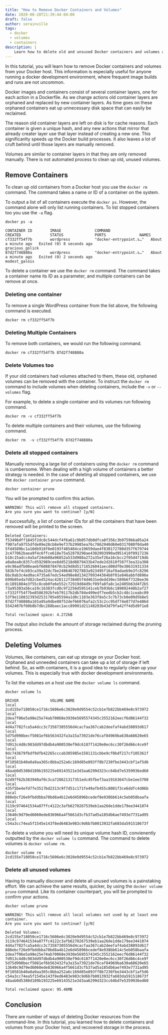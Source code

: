 ```yaml
---
title: "How to Remove Docker Containers and Volumes"
date: 2020-08-28T21:39:44-04:00
draft: false
author: serainville
tags:
  - docker
  - volumes
  - containers
description: |
    Learn how to delete old and unsused Docker containers and volumes and reclaim free space on your host
---
```


In this tutorial, you will learn how to remove Docker containers and volumes from your Docker host. This information is especially useful for anyone running a docker development environment, where frequent image builds and runs are not uncommon.

Docker images and containers consist of several container layers, one for each action in a Dockerfile. As we change actions old container layers are orphaned and replaced by new container layers. As time goes on these orphaned containers eat up unnecessary disk space that can easily be reclaimed. 

The reason old container layers are left on disk is for cache reasons. Each container is given a unique hash, and any new actions that mirror that already creater layer use that layer instead of creating a new one. This significanlty speeds up the Docker build processes. It also leaves a lot of cruft behind until those layers are manually removed.

Volumes are similar to container layers in that they are only removed manually. There is not automated process to clean up old, unused volumes. 

## Remove Containers
To clean up old containers from a Docker host you use the `docker rm` command. The command takes a name or ID of a container on the system.

To output a list of all containers execute the `docker ps`. However, the command alone will only list running containers. To list stopped containers too you use the `-a` flag.

```shell
docker ps -a
```
```shell
CONTAINER ID        IMAGE               COMMAND                  CREATED             STATUS              PORTS               NAMES
cf332ff54f7b        wordpress           "docker-entrypoint.s…"   About a minute ago   Exited (0) 8 seconds ago                       gracious_golick
87d2f748880a        wordpress           "docker-entrypoint.s…"   About a minute ago   Exited (0) 2 seconds ago                       modest_galois
```

To delete a container we use the `docker rm` command. The command takes a container name its ID as a parameter, and multiple containers can be remove at once.

### Deleting one container
To remove a single WordPress container from the list above, the following command is executed.
```shell
docker rm cf332ff54f7b
```

### Deleting Multiple Containers
To remove both containers, we would run the following command.
```shell
docker rm cf332ff54f7b 87d2f748880a
```

### Delete Volumes too
If your old containers had volumes attached to them, these old, orphaned volumes can be removed with the container. To instruct the `docker rm` command to include volumes when deleting containers, include the `-v` or `--volumes` flag.

For example, to delete a single container and its volumes run following command.
```shell
docker rm -v cf332ff54f7b
```

To delete multiple containers and their volumes, use the following command.
```shell
docker rm  -v cf332ff54f7b 87d2f748880a
```

### Delete all stopped containers
Manually removing a large list of containers using the `docker rm` command is cumbersome. When dealing with a high volume of containers a better strategy is needed. In the case of deleting all stopped containers, we use the `docker container prune` command.

```shell
docker container prune
```

You will be prompted to confirm this action.
```shell
WARNING! This will remove all stopped containers.
Are you sure you want to continue? [y/N] 
```

If successfully, a list of container IDs for all the containers that have been removed will be printed to the screen.

```shell
Deleted Containers:
f53496dff1845f2dc8c544dcf4f6a61c9b057db0dfca8f356c3b9759b6a05a24
f907afa9755dfde89e28cb8e9ef37b29985ea76c7862940d60e0317080f0da40
5fd4589bc1a10db918f0e0193f485484ce19659dae4f830172780d357f679744
2c477062baea9f4c6ffce618e75a52879298ae4302093990ad951410f0917236
b18c15adcc4a5af24eb08a96852a533d988a272a35ef26a16cbcc2f05d4719db
a8a8ea8c8357cd592989cee8dd5218d8879433b47ede2d2610f587f3ea32a308
e9c96adfb08eaebf608878470cb29d8d51716526041aecd00df0e38631931334
583b7ef4cb93ca39a32dc7be2486467027883a923495f16af0adaeb9e3fc8296
6bc0ab3c4ed0ac4735a67edc54ed98e8d1342709344364b8f01e846abbfd896e
699b05eda7d82cbed524ac428112f38405f4d4631ededd30ec589b6f7328ee36
dc1891884e3f55c8ceb0fe6e552c72919d84d9cf09fa8fa8c1e2405b63d4f2b5
73a95303a56ca19c16303fcd0c9f2256d595141ceb7b93b6c189092448b2af27
cf332ff54f7be8586392bfeb79117b2db784e499edf7eedb5cb2c48c1ceabc09
53f9e110832393d2531705e05594a1d0c1103e363f8a5c3c7b73cb0e09d5b8e5
87d2f748880a165a95a9dbe08f52def66076afa2c53c2cc95df74e877d7e486d
5542407bf60b8b7dbc288baec1acc89991d21148203b43d79fa42ff4d5d9f1e8

Total reclaimed space: 4.272kB
```

The output also include the amount of storage reclaimed during the pruning process.

## Deleting Volumes
Volumes, like containers, can eat up storage on your Docker host. Orphaned and unneeded containers can take up a lot of storage if left behind. So, as with containers, it is a good idea to regularly clean up your volumes. This is especially true with docker development environments.

To list the volumes on a host use the `docker volume ls` command.

```shell
docker volume ls
```
```shell
DRIVER              VOLUME NAME
local               2cd155e718050ce1716c5606e6c3020e9d9554c52cb1e7b822bb469e8c973972
local               2dea7f06e5a98e25e74ab70068e3930e5695574345c3552162eecf6d86144f32
local               4d4a7782fca5a4dcc3c73587305556d4cacfaa367cab2deefaf4abd38893d617
local               5d75d998becf5081ef6b563432fa3a15a73921de76caf84969ba630a68620e65
local               7d913c4d8c983dd97dbdb4a900530ef9dc6187f1420e0ec6cc30f26d66c4ce9f
local               9dc743679fbdf9dfb42265cccab305985e1581131cbbe9cf0bdf217cf105361f
local               9f10581b40a0a9aa365c8bba252a6c169d85e893ff8b7230fbe3443cbf1af5d6
local               48aab0d5380d189b193225e69143521e3d3aa6299d323cc64bd7e5359936ed60
local               62d97f62b383940af0c3ca728621317351edc45fbef3aa19163647cbe1ee3708
local               435f5be4efd7fe3517bd2313c9f7d51c171fe49afb455c8001f3ce6ddfc4d06b
local               888ebcf26e9fbddbba70bd8a4b12e6d45896bcedef8e938bb614c5eb058baafa
local               3119c974641534a87ffc4122c3afb6270267539eb1aa26de1dde179ee3441074
local               13640c9d79ed6060ede836966a4f5661d3cfb37ad5a185db6ae7493e7731ad95
local               c54a3cc74ea5f1545e143f8ed6483e983c9d6b7b0013932fa603da591518673f
```

To delete a volume you will need its unique volume hash ID, convienently outputted by the `docker volume ls` command. The command to delete volumes is `docker volume rm`.

```shell
docker volume rm 2cd155e718050ce1716c5606e6c3020e9d9554c52cb1e7b822bb469e8c973972
```

### Delete all unused volumes
Having to manually discover and delete all unused volumes is a painstaking effort. We can achieve the same results, quicker, by using the `docker volume prune` command. Like its container counterpart, you will be prompted to confirm your actions.

```shell
docker volume prune
```
```shell
WARNING! This will remove all local volumes not used by at least one container.
Are you sure you want to continue? [y/N] 
```
```shell
Deleted Volumes:
2cd155e718050ce1716c5606e6c3020e9d9554c52cb1e7b822bb469e8c973972
3119c974641534a87ffc4122c3afb6270267539eb1aa26de1dde179ee3441074
4d4a7782fca5a4dcc3c73587305556d4cacfaa367cab2deefaf4abd38893d617
888ebcf26e9fbddbba70bd8a4b12e6d45896bcedef8e938bb614c5eb058baafa
2dea7f06e5a98e25e74ab70068e3930e5695574345c3552162eecf6d86144f32
7d913c4d8c983dd97dbdb4a900530ef9dc6187f1420e0ec6cc30f26d66c4ce9f
5d75d998becf5081ef6b563432fa3a15a73921de76caf84969ba630a68620e65
13640c9d79ed6060ede836966a4f5661d3cfb37ad5a185db6ae7493e7731ad95
9f10581b40a0a9aa365c8bba252a6c169d85e893ff8b7230fbe3443cbf1af5d6
c54a3cc74ea5f1545e143f8ed6483e983c9d6b7b0013932fa603da591518673f
48aab0d5380d189b193225e69143521e3d3aa6299d323cc64bd7e5359936ed60

Total reclaimed space: 95.46MB
```

## Conclusion
There are number of ways of deleting Docker resources from the command-line. In this tutorial, you learned how to delete containers and volumes from your Docker host, and recovered storage in the process.